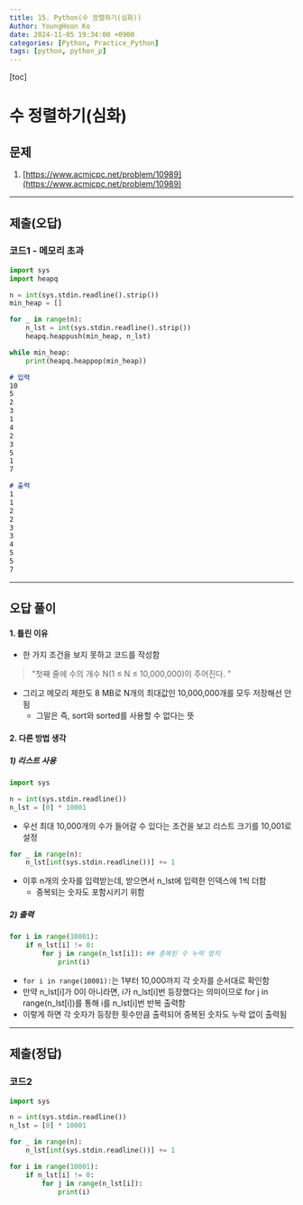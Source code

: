 ```yaml
---
title: 15. Python(수 정렬하기(심화))
Author: YoungHoon Ko
date: 2024-11-05 19:34:00 +0900
categories: [Python, Practice_Python]
tags: [python, python_p]
---
```


[toc]

# 수 정렬하기(심화)

## 문제

1. [https://www.acmicpc.net/problem/10989](https://www.acmicpc.net/problem/10989)

---

## 제출(오답)

### 코드1 - 메모리 초과

```python
import sys
import heapq

n = int(sys.stdin.readline().strip())
min_heap = []

for _ in range(n):
    n_lst = int(sys.stdin.readline().strip())
    heapq.heappush(min_heap, n_lst)

while min_heap:
    print(heapq.heappop(min_heap))
```

```markdown
# 입력
10
5
2
3
1
4
2
3
5
1
7
```

```markdown
# 출력
1
1
2
2
3
3
4
5
5
7
```

---

## 오답 풀이

#### 1. 틀린 이유

- 한 가지 조건을 보지 못하고 코드를 작성함

> "첫째 줄에 수의 개수 N(1 ≤ N ≤ 10,000,000)이 주어진다. "

- 그리고 메모리 제한도 8 MB로 N개의 최대값인 10,000,000개를 모두 저장해선 안 됨
  - 그말은 즉, sort와 sorted를 사용할 수 없다는 뜻 


#### 2. 다른 방법 생각

##### 1) 리스트 사용

```python
import sys

n = int(sys.stdin.readline())
n_lst = [0] * 10001
```

- 우선 최대 10,000개의 수가 들어갈 수 있다는 조건을 보고 리스트 크기를 10,001로 설정

```python
for _ in range(n):
    n_lst[int(sys.stdin.readline())] += 1
```

- 이후 n개의 숫자를 입력받는데, 받으면서 n_lst에 입력한 인덱스에 1씩 더함
  - 중복되는 숫자도 포함시키기 위함

##### 2) 출력

```python
for i in range(10001):
    if n_lst[i] != 0:
        for j in range(n_lst[i]): ## 중복된 수 누락 방지
            print(i)
```

- `for i in range(10001):`는 1부터 10,000까지 각 숫자를 순서대로 확인함
- 만약 n_lst[i]가 0이 아니라면, i가 n_lst[i]번 등장했다는 의미이므로 for j in range(n_lst[i])를 통해 i를 n_lst[i]번 반복 출력함
- 이렇게 하면 각 숫자가 등장한 횟수만큼 출력되어 중복된 숫자도 누락 없이 출력됨

---

## 제출(정답)

### 코드2

```python
import sys

n = int(sys.stdin.readline())
n_lst = [0] * 10001

for _ in range(n):
    n_lst[int(sys.stdin.readline())] += 1

for i in range(10001):
    if n_lst[i] != 0:
        for j in range(n_lst[i]):
            print(i)
```
